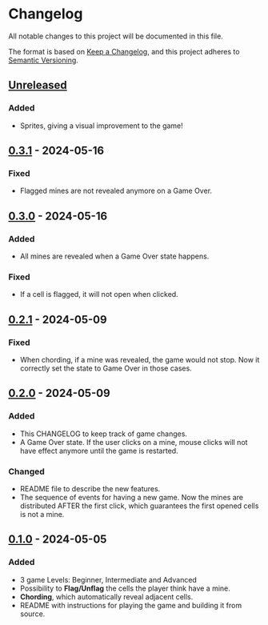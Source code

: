 # Changelog

All notable changes to this project will be documented in this file.

The format is based on [Keep a Changelog](https://keepachangelog.com/en/1.1.0/),
and this project adheres to [Semantic Versioning](https://semver.org/spec/v2.0.0.html).

## [Unreleased]

### Added

- Sprites, giving a visual improvement to the game!

## [0.3.1] - 2024-05-16

### Fixed

- Flagged mines are not revealed anymore on a Game Over.

## [0.3.0] - 2024-05-16

###  Added

- All mines are revealed when a Game Over state happens.

### Fixed

- If a cell is flagged, it will not open when clicked.

## [0.2.1] - 2024-05-09

### Fixed

- When chording, if a mine was revealed, the game would not stop. Now it correctly set the state to Game Over in those cases.

## [0.2.0] - 2024-05-09

### Added

- This CHANGELOG to keep track of game changes.
- A Game Over state. If the user clicks on a mine, mouse clicks will not have effect anymore until the game is restarted.

### Changed

- README file to describe the new features.
- The sequence of events for having a new game. Now the mines are distributed AFTER the first click, which guarantees the first opened cells is not a mine.

## [0.1.0] - 2024-05-05

### Added

- 3 game Levels: Beginner, Intermediate and Advanced
- Possibility to **Flag/Unflag** the cells the player think have a mine.
- **Chording**, which automatically reveal adjacent cells.
- README with instructions for playing the game and building it from source.

[Unreleased]: https://github.com/henrimitte/AMC/compare/v0.3.1...HEAD
[0.3.1]: https://github.com/henrimitte/AMC/compare/v0.3.0...v0.3.1
[0.3.0]: https://github.com/henrimitte/AMC/compare/v0.2.1...v0.3.0
[0.2.1]: https://github.com/henrimitte/AMC/compare/v0.2.0...v0.2.1
[0.2.0]: https://github.com/henrimitte/AMC/compare/v0.1.0...v0.2.0
[0.1.0]: https://github.com/henrimitte/AMC/releases/tag/v0.1.0
